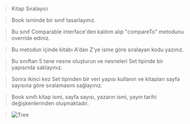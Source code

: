 >Kitap Sıralayıcı

>Book isminde bir sınıf tasarlayınız.

> Bu sınıf Comparable interface'den kalıtım alıp "compareTo" metodunu override ediniz. 

> Bu metodun içinde kitabı A'dan Z'ye isme göre sıralayan kodu yazınız.

> Bu sınıftan 5 tane nesne oluşturun ve nesneleri Set tipinde bir yapısında saklayınız. 

> Sonra ikinci kez Set tipinden bir veri yapısı kullanın ve kitapları sayfa sayısına göre sıralamasını sağlayınız.

> Book sınıfı kitap ismi, sayfa sayısı, yazarın ismi, yayın tarihi değişkenlerinden oluşmaktadır.

> ![Tree](https://user-images.githubusercontent.com/88919177/143763095-f0439304-c89d-4829-85c4-74e935b60379.gif)
